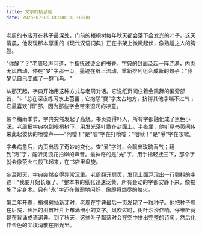 ```yaml
---
title: 文字的栖息地
date: 2025-07-06 06:00:30 +0800
---
```


老周的书店开在巷子最深处，门前的梧桐树每年秋天都会落下会发光的叶子。这天清晨，他发现那本厚重的《现代汉语词典》正在书架上微微起伏，像熟睡之人的胸膛。

"你醒了？"老周轻声问道，手指抚过烫金的书脊。字典的封面泛起一阵涟漪，内页无风自动，停在"梦"字那一页。墨迹在纸上流动，重新排列组合成新的句子："我梦见自己变成了一群飞鸟。"

从那天起，字典开始用这种方式与老周对话。它说纸页间住着会跳舞的偏旁部首，"氵"总在深夜练习水上芭蕾；它抱怨"爨"字太占地方，挤得其他字喘不过气；它最喜欢"雨"部，因为那些字会带来湿润的凉意。

某个梅雨季节，字典突然发起了高烧。书页烫得吓人，所有字都融化成了黑色小溪。老周把字典抱到梧桐树下，用发光落叶敷在封面上。半夜里，他听见书页间传来此起彼伏的喷嚏声——"阿嚏！"是"嚏"字在打喷嚏；"哈啾！"是"啾"字在咳嗽。

字典病愈后，内页出现了奇妙的变化。查"爱"字时，会飘出玫瑰香气；翻到"海"字，能听见浪花拍岸的声音。最神奇的是"光"字，用手指轻抚三下，那个字就会像萤火虫般飞起来，在书店里盘旋。

冬至那天，字典突然变得异常沉重。老周翻开扉页，发现上面浮现出一行颤抖的字迹："我要开始长眠了。"整本书的纸张迅速泛黄，所有会动的字都安静下来，像被施了定身术。只有"永"字还在微弱地闪烁，像即将燃尽的烛火。

第二年开春，梧桐树抽新芽时，老周在字典最后一页发现了一粒种子。他把种子埋在后院，长出的树苗叶片上布满细小的文字。风吹过时，树叶沙沙作响，仔细听竟是在背诵成语词典。到了秋天，这些叶子飘落时会在空中拼出完整的诗句，然后化作金色的尘埃消散在阳光里。
